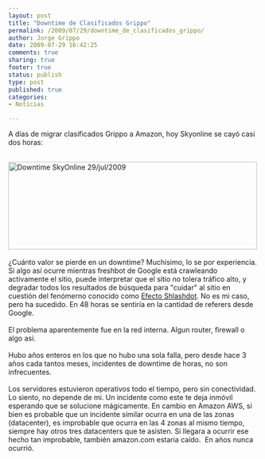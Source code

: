 ```yaml
--- 
layout: post
title: "Downtime de Clasificados Grippo"
permalink: /2009/07/29/downtime_de_clasificados_grippo/
author: Jorge Grippo
date: 2009-07-29 16:42:25
comments: true
sharing: true
footer: true
status: publish
type: post
published: true
categories: 
- Noticias

---
```

<!-- 97 -->
A días de migrar clasificados Grippo a Amazon, hoy Skyonline se cayó casi dos horas:<div><br /></div><div><a href="http://www.flickr.com/photos/grippo/3770080872/" title="Downtime SkyOnline 29/jul/2009 por jorge_grippo, en Flickr"><img src="http://farm3.static.flickr.com/2671/3770080872_dfc9a12670.jpg" width="500" height="176" alt="Downtime SkyOnline 29/jul/2009" /></a><br /></div><div><br /></div><div>¿Cuánto valor se pierde en un downtime? Muchísimo, lo se por experiencia. Si algo así ocurre mientras freshbot de Google está crawleando activamente el sitio, puede interpretar que el sitio no tolera tráfico alto, y degradar todos los resultados de búsqueda para "cuidar" al sitio en cuestión del fenómerno conocido como <a href="http://en.wikipedia.org/wiki/Slashdot_effect">Efecto Shlashdot</a>. No es mi caso, pero ha sucedido. En 48 horas se sentiría en la cantidad de referers desde Google.</div><div><br /></div><div>El problema aparentemente fue en la red interna. Algun router, firewall o algo asi.</div><div><br /></div><div>Hubo años enteros en los que no hubo una sola falla, pero desde hace 3 años cada tantos meses, incidentes de downtime de horas, no son infrecuentes.</div><div><br /></div><div>Los servidores estuvieron operativos todo el tiempo, pero sin conectividad. Lo siento, no depende de mi. Un incidente como este te deja inmóvil esperando que se solucione mágicamente. En cambio en Amazon AWS, si bien es probable que un incidente similar ocurra en una de las zonas (datacenter), es improbable que ocurra en las 4 zonas al mismo tiempo, siempre hay otros tres datacenters que te asisten. Si llegara a ocurrir ese hecho tan improbable, también amazon.com estaria caído. &nbsp;En años nunca ocurrió.</div><div>&nbsp;</div>


